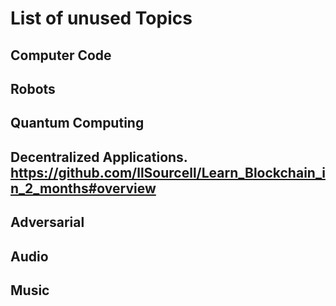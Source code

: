 # List of unused Topics

## Computer Code
## Robots
## Quantum Computing
## Decentralized Applications. https://github.com/llSourcell/Learn_Blockchain_in_2_months#overview
## Adversarial
## Audio
## Music
